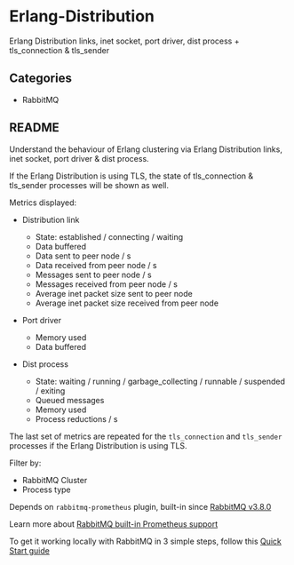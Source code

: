 # Erlang-Distribution

Erlang Distribution links, inet socket, port driver, dist process + tls_connection & tls_sender

## Categories

* RabbitMQ

## README

Understand the behaviour of Erlang clustering via Erlang Distribution links, inet socket, port driver & dist process.

If the Erlang Distribution is using TLS, the state of tls_connection & tls_sender processes will be shown as well.

Metrics displayed:

* Distribution link
  * State: established / connecting / waiting
  * Data buffered
  * Data sent to peer node / s
  * Data received from peer node / s
  * Messages sent to peer node / s
  * Messages received from peer node / s
  * Average inet packet size sent to peer node
  * Average inet packet size received from peer node

* Port driver
  * Memory used
  * Data buffered

* Dist process
    * State: waiting / running / garbage_collecting / runnable / suspended / exiting
    * Queued messages
    * Memory used
    * Process reductions / s

The last set of metrics are repeated for the `tls_connection` and `tls_sender` processes if the Erlang Distribution is using TLS.

Filter by:

* RabbitMQ Cluster
* Process type

Depends on `rabbitmq-prometheus` plugin, built-in since [RabbitMQ v3.8.0](https://github.com/rabbitmq/rabbitmq-server/releases/tag/v3.8.0)

Learn more about [RabbitMQ built-in Prometheus support](https://www.rabbitmq.com/prometheus.html)

To get it working locally with RabbitMQ in 3 simple steps, follow this [Quick Start guide](https://www.rabbitmq.com/prometheus.html#quick-start)
